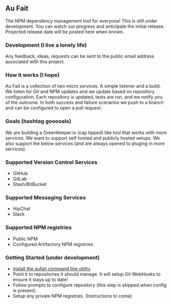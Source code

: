 ## Au Fait

The NPM dependency management tool for everyone! This is still under development. You can watch our progress and anticipate the initial release. Projected release date will be posted here when known.

### Development (I live a lonely life)

Any feedback, ideas, requests can be sent to the public email address associated with this project.

### How it works (I hope)

Au Fait is a collection of two micro services. A simple listener and a build. We listen for Git and NPM updates and we update based on repository configuration. Each repository is updated, tests are run, and we notify you of the outcome. In both success and failure scenarios we push to a branch and can be configured to open a pull request.

### Goals (hashtag gooooals)

We are building a GreenKeeper.io (cap tipped) like tool that works with more services. We want to support self hosted and publicly hosted setups. We also support the below services (and are always opened to pluging in more services).

### Supported Version Control Services

* GitHub
* GitLab
* Stash/BitBucket

### Supported Messaging Services

* HipChat
* Slack

### Supported NPM registries

* Public NPM
* Configured Artifactory NPM registries

### Getting Started (under development)

* [Install the aufait command line utility](https://github.com/aufaitio/aufait/releases).
* Point it to repositories it should manage. It will setup Git WebHooks to ensure it stays up to date!
* Follow prompts to configure repository (this step is skipped when config is present).
* Setup any private NPM registries. (Instructions to come)
